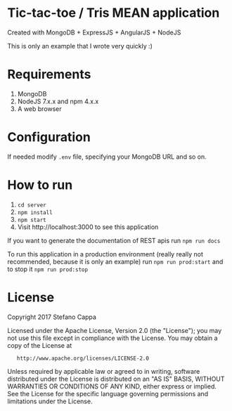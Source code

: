 # Tic-tac-toe / Tris MEAN application

Created with MongoDB + ExpressJS + AngularJS + NodeJS

This is only an example that I wrote very quickly :)


# Requirements

1. MongoDB
2. NodeJS 7.x.x and npm 4.x.x
3. A web browser

# Configuration

If needed modify `.env` file, specifying your MongoDB URL and so on.


# How to run

1. `cd server`
2. `npm install`
3. `npm start`
4. Visit http://localhost:3000 to see this application


If you want to generate the documentation of REST apis run `npm run docs`

To run this application in a production environment (really really not recommended, because it is only an example) run `npm run prod:start` and to stop it `npm run prod:stop`


# License

   Copyright 2017 Stefano Cappa

   Licensed under the Apache License, Version 2.0 (the "License");
   you may not use this file except in compliance with the License.
   You may obtain a copy of the License at

       http://www.apache.org/licenses/LICENSE-2.0

   Unless required by applicable law or agreed to in writing, software
   distributed under the License is distributed on an "AS IS" BASIS,
   WITHOUT WARRANTIES OR CONDITIONS OF ANY KIND, either express or implied.
   See the License for the specific language governing permissions and
   limitations under the License.